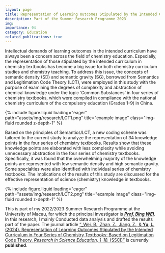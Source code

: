 ```yaml
---
layout: page
title: Representation of Learning Outcomes Stipulated by the Intended Curriculum in Four Series of Chemistry Textbooks - Based on Legitimation Code Theory
description: Part of the Summer Research Programme 2023
img: 
importance: 94
category: Education
related_publications: true
---
```


Intellectual demands of learning outcomes in the intended curriculum have always been a concern across the field of chemistry education. Especially, the representation of those stipulated by the intended curriculum in chemistry textbooks has become a big issue for both chemistry curriculum studies and chemistry teaching. To address this issue, the concepts of semantic density (SD) and semantic gravity (SG), borrowed from Semantics and Legitimation Code Theory (LCT), were employed in this study with the purpose of examining the degrees of complexity and abstraction of chemical knowledge under the topic ‘Common Substances’ in four series of chemistry textbooks, which were compiled in compliance with the national chemistry curriculum of the compulsory education (Grades 1-9) in China. 


<div class="row">
    <div class="col-sm mt-3 mt-md-0">
        {% include figure.liquid loading="eager" path="assets/img/research/LCT1.png" title="example image" class="img-fluid rounded z-depth-1" %}
    </div>
</div>



Based on the principles of Semantics/LCT, a new coding scheme was tailored to the current study to analyze the representation of 34 knowledge points in the four series of chemistry textbooks. Results show that these knowledge points are elaborated with less complexity while avoiding unnecessary abstraction in the four series of chemistry textbooks. Specifically, it was found that the overwhelming majority of the knowledge points are represented with low semantic density and high semantic gravity. Some specialties were also identified with individual series of chemistry textbooks. The implications of the results of this study are discussed for the effective representation of science (chemistry) knowledge in textbooks. 


<div class="row">
    <div class="col-sm mt-3 mt-md-0">
        {% include figure.liquid loading="eager" path="assets/img/research/LCT2.png" title="example image" class="img-fluid rounded z-depth-1" %}
    </div>
</div>


This is part of my 2022/2023 Summer Research Programme at the University of Macau, for which the principal investigator is _**[Prof. Bing WEI](https://fed.um.edu.mo/zh-hant/bing-wei/)**_. In this research, I mainly Conducted data analysis and drafted the results part of the paper. The journal article [“_Wei, B., Zhan, Z., Jiang, Z., & **Yu, L**. (2024). Representation of Learning Outcomes Stipulated by the Intended Curriculum in Four Series of Chemistry Textbooks: Based on Legitimation Code Theory. _Research in Science Education, 1-18._ (SSCI)”](https://doi.org/10.1007/s11165-024-10198-x) is currently **published**.